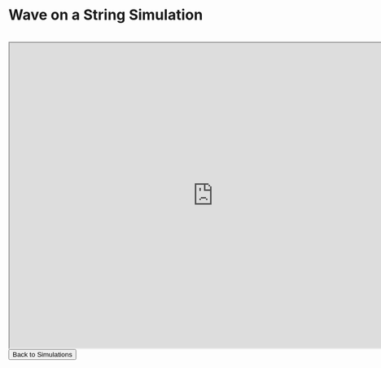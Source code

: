<html>
<h1>Wave on a String Simulation</h1>
<br>
<iframe src="https://phet.colorado.edu/sims/html/wave-on-a-string/latest/wave-on-a-string_en.html" width="800" height="600" scrolling="no" allowfullscreen></iframe>
<br>
<button onclick="window.location.href = 'simulation';">Back to Simulations</button>
</html>
